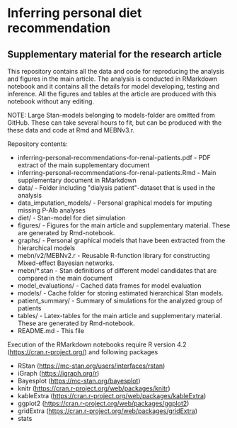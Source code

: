 # Inferring personal diet recommendation
## Supplementary material for the research article

This repository contains all the data and code for reproducing the analysis and figures in the main article. The analysis is conducted in RMarkdown notebook and it contains all the details for model developing, testing and inference. All the figures and tables at the article are produced with this notebook without any editing.

NOTE: Large Stan-models belonging to models-folder are omitted from GitHub. These can take several hours to fit, but can be produced with the these data and code at Rmd and MEBNv3.r.

Repository contents:

- inferring-personal-recommendations-for-renal-patients.pdf  - PDF extract of the main supplementary document
- inferring-personal-recommendations-for-renal-patients.Rmd  - Main supplementary document in RMarkdown 
- data/                                                      - Folder including "dialysis patient"-dataset that is used in the analysis
- data_imputation_models/                                    - Personal graphical models for imputing missing P-Alb analyses
- diet/                                                      - Stan-model for diet simulation
- figures/                                                   - Figures for the main article and supplementary material. These are generated by Rmd-notebook.
- graphs/                                                    - Personal graphical models that have been extracted from the hierarchical models
- mebn/v2/MEBNv2.r                                           - Reusable R-function library for constructing Mixed-effect Bayesian networks. 
- mebn/*.stan                                                - Stan definitions of different model candidates that are compared in the main document
- model_evaluations/                                         - Cached data frames for model evaluation
- models/                                                    - Cache folder for storing estimated hierarchical Stan models.
- patient_summary/                                           - Summary of simulations for the analyzed group of patients
- tables/                                                    - Latex-tables for the main article and supplementary material. These are generated by Rmd-notebook.
- README.md                                                  - This file

Execution of the RMarkdown notebooks require R version 4.2 (https://cran.r-project.org/) and following packages
- RStan (https://mc-stan.org/users/interfaces/rstan)
- iGraph (https://igraph.org/r)
- Bayesplot (https://mc-stan.org/bayesplot)
- knitr (https://cran.r-project.org/web/packages/knitr)
- kableExtra (https://cran.r-project.org/web/packages/kableExtra)
- ggplot2 (https://cran.r-project.org/web/packages/ggplot2)
- gridExtra (https://cran.r-project.org/web/packages/gridExtra)
- stats
